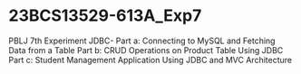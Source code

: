 # 23BCS13529-613A_Exp7
PBLJ 7th Experiment JDBC- Part a: Connecting to MySQL and Fetching Data from a Table Part b: CRUD Operations on Product Table Using JDBC Part c: Student Management Application Using JDBC and MVC Architecture
